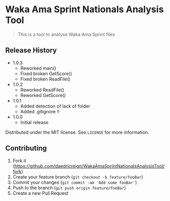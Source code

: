 # Waka Ama Sprint Nationals Analysis Tool
> This is a tool to analyse Waka Ama Sprint files

## Release History

* 1.0.3
   * Reworked main()
   * Fixed broken GetScore()
   * Fixed broken ReadFile()
* 1.0.2
   * Reworked ReadFile()
   * Reworked GetScore()
* 1.0.1
   * Added detection of lack of folder
   * Added .gitignore !!
* 1.0.0
   * Initial release


Distributed under the MIT license. See ``LICENSE`` for more information.

## Contributing

1. Fork it (<https://github.com/daedricreign/WakaAmaSprintNationalsAnalysisTool/fork>)
2. Create your feature branch (`git checkout -b feature/fooBar`)
3. Commit your changes (`git commit -am 'Add some fooBar'`)
4. Push to the branch (`git push origin feature/fooBar`)
5. Create a new Pull Request

